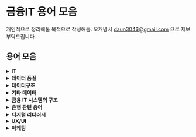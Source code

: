 # 금융IT 용어 모음
개인적으로 정리해둘 목적으로 작성해둠. 오개념시 daun3046@gmail.com 으로 제보 부탁드립니다.

## 용어 모음
<details>
<summary><b>IT</b></summary>
<ul>
  <li><b>ITSM(IT Service Management)</b> : IT 서비스 관리. 원활한 고객 지향 IT 서비스를 제공하고 지원하는 정책, 프로세스 및 절차</li>
  <li><b>EoS(End of Service)</b> : 더 이상 제품을 팔지 않거나 서비스 지원이 종료되는 것</li>
  <li><b>OSMU(One Source Multi Use)</b> : 하나의 단일 소스로 여러 디바이스에서 호환되는 것</li>
  <li><b>FEP(Front End Processor)</b> : 원래는 메인프레임에서 통신 과부하를 경감시키기 위해 전처리 작업을 하는 과정을 말하나, 금융권에선 내부 시스템과 외부 대외기관의 시스템을 연계해주는 대외계 솔루션을 의미</li>
  <li><b>EJB(Enterprise Java Beans)</b> : 기업환경의 시스템을 구현하기 위한 서버측 컴포넌트 모델</li>
  <li><b>Java Bean</b> : Java 객체를 재사용 가능하도록 컴포넌트화하여 정의한 것</li>
</ul>
</details>
<details>
<summary><b>데이터 품질</b></summary>
<ul>
  <li><b>BIS비율</b> : 은행의 건전성 비율</li>
  <li><b>CTQ</b> : 핵심품질항목</li>
  <li><b>DA</b> : 데이터 분석 설계자</li>
  <li><b>DBA</b> : 데이터베이스 관리자</li>
  <li><b>ERD</b> : 개체-관계 모델</li>
  <li><b>ITO</b> : IT Outsourcing</li>
  <li><b>OLAP</b> : 요약 데이터를 쿼리, 추출 및 연구하는 데이터베이스 분석 기술</li>
  <li><b>OLTP</b> : 온라인 트랜잭션 처리</li>
  <li><b>SLA</b> : 서비스 수준 협약</li>
</ul>
</details>

<details>
<summary><b>데이터구조</b></summary>
<ul>
  <li><b>데이터 모델링</b> : 다양한 이해 관계자가 조직 데이터에 대한 통합된 뷰를 생성하는 데 도움이 되는 시각적 표현 또는 청사진을 만드는 프로세스</li>
  <li><b>개념모델</b> : 데이터 모델의 첫 단계. 고객의 요구사항을 수집, 분석해 전체적인 모양을 결정지음</li>
  <li><b>논리모델</b> : 개념모델보다 보다 정교함. 더</li>
  <li><b>물리모델</b> : 논리적 모델을 특정 DB로 설계함으로써 데이터를 저장할 수 있는 물리적인 스키마. 설계된 논리 데이터 모델의 개체명, 속성명, 데이터 형태, 길이, 영역값, 실제 저장 공간, 분산, 저장 방법 등 고려</li>
  <li><b>데이터마트</b> : 하나의 데이터 팀, 커뮤니티 또는 사업부(예: 마케팅 또는 엔지니어링 부서)에 따른 특정 요구 사항을 충족하도록 설계된 테이블 세트가 포함된 큐레이션 데이터베이스 
  </li>
</ul>
</details>

<details>
<summary><b>기타 데이터</b></summary>
<ul>
  <li><b>KYC 데이터</b> : Know Your Customer(고객 알기 제도)의 일환으로 수집되는 데이터. </li>
  
  |항목명|데이터 예시|
  |:---:|-----|
  |개인 식별 정보| - 이름, 생년월일, 성별, 주소, 연락처 등 </br> - 신분증 사본(주민등록증, 여권, 운전면허증 등) 및 인증 정보|
  |금융 정보| - 계좌번호, 카드 정보, 거래 내역 </br> - 자산 상태 및 소득 증빙 자료|
  |행동 데이터 및 활동 정보| - 거래 패턴 및 빈도 </br> - 고객의 직업, 거래 목적(투자, 송금 등)|
  |고객 평가 및 분류 정보| - 고객의 위험 등급(Risk Rating) </br> - PEP(정치적으로 노출된 인물, Politically Exposed Person) 여부 </br> - 제재 대상 여부(Sanction List 확인)|

</ul>
</details>

<details>
<summary><b>금융 IT 시스템의 구조</b></summary>
<ul>
  <li><b>계정계</b> : </li>
  <li><b>정보계</b> : </li>
  <li><b>대외계</b> : </li>
  <li><b>채널계</b> : </li>
  <li><b>운영계</b> : </li>
  <li><b>기간계</b> : </li>
</ul>
</details>

<details>
<summary><b>은행 관련 용어</b></summary>
<ul>
  <li><b>저축은행</b> : 상호저축은행을 일반적으로 일컫는 말. 허나 저축은행은 주식회사이므로 상호금융도 아니고 은행도 아니다! 농협의 경우 농협상호금융=지농 이며 저축은행은 포함하지 않는다.</li>
  <li><b>상호금융</b> : 협동조합의 구성원인 조합원 간에 상호간의 자금의 순환을 통해 자금의 부족과 잉여를 해당 지역 내에서 자체적으로 해결하려는 상호부조(다수의 개인 또는 집단이 공동의 목표를 달성하기 위해 함께 행동하면서 성립되는 사회적 관계)적인 금융</li>
  
|명칭|설명|
|:---:|-----|
|1금융권과 2금융권|각각 경제학에서의 통화기관(요구불예금 비중 高)과 비통화기관(요구불예금 비중 低)이라 칭함. 예외적으로 한국산업은행과 한국수출입은행은 은행이지만 정책금융기관으로 통화창출능력이 거의 없기 때문에 비통화금융기관으로 분류됨|
|비은행예금취급기관|은행이 아닌 금융기관|
|상호금융|비은행예금취급기관은행법의 적용을 받지 않으며 중앙은행의 규제를 받지 않음. 일반적인 2금융권으로 농축협, 신협, 수협, 산림조합, 새마을금고가 있음.|
|저축은행|상호저축은행을 일반적으로 일컫는 말. 허나 저축은행은 주식회사이므로 상호금융도 아니고 은행도 아니다! 농협의 경우 농협상호금융(=지농)이며 저축은행은 포함하지 않음.|
|NH저축은행|'11년 삼화저축은행을 우리금융지주가 인수하여 우리금융저축은행으로 출범 → '12년 솔로몬저축은행 영업정지로 P&A 방식으로 흡수합병 → '14년 우리투자증권, 우리아비바생명과 함께 농협금융지주에 매각되면서 NH저축은행으로 사명 변경|
|농협상호금융|지역농협. 농협금융지주 산하 X 중앙회 관할 X|
|농협중앙회|각 단위조합들을 대표하는 기관으로 단위조합의 경제사업과 신용사업, 운영 등을 지도감독하고 단위조합에 대한 자금지원이나 지급결제 지원 등 중앙은행의 역할을 함. 상호금융부서는 전국 농협의 금융업무 지도 및 지원, 지역농축협에서 가지고 있는 여유자금의 운용 등의 업무를 맡음. 협동조합 X|

  <li><b>CBDC(Central Bank Digital Currency)</b> : 중앙은행 디지털화폐</li>
  <li><b>ISA(개인종합자산관리계좌)</b> : 정부차원에서 시행하는 저금리, 고령화 시대에 노후대비 및 국민의 장기 재산형성을 지원하기 위한 세제혜택 상품으로 전 금융기관 1인 1계좌만 개설이 가능하며 원금손실이 가능하고 예금자보호법으로 보호받지 않는 금융상품/li>
  <li><b>RPA(Robotic Process Automation)</b> : 로봇 프로세스 자동화. 반복적인 작업을 소프트웨어 로봇이 수행하는 것</li>
  <li><b>대안신용평가 모형</b> : 비금융 정보를 활용하여 금융 소외계층도 금융 서비스 혜택을 받을 수 있도록 하는 것</li>
  <li><b>데이터바우처</b> : 수요기업에게 필요한 데이터 또는 가공서비스를 지정된 공급기업으로부터 제공 받을 수 있는 '바우처' 형식으로 데이터 활용을 지원하는 사업. (참고사이트: https://kdata.or.kr/datavoucher/index.do)</li>
  <li><b>상각</b> : 오랜 기간에 걸쳐 대출 상환금을 분산하는 것. 특정 기간에 걸쳐 대출 또는 무형자산의 가치를 점진적으로 감소시키는 데 사용되는 전략</li>
  <li><b>대손상각</b> : 貸損償却. 채권에 대한 회수불능. 외상매출금, 받을어음 등의 매출채권 및 기타의 대여금 등 채권의 일부 또는 전부가 회수 불능이 되었을 때와 기말에 대손을 예상하였을 때 이것을 영업비용으로 계상해 털어내는 것. 외상 거래로 운영되는 기업에서 흔히 발생함.</li>
  <li><b>대위변제</b> : 代位辨濟, subrogation. 채무자가 아닌 다른 사람(제3자 또는 공동채무자 등)이 채무자 대신 채무를 변제하고 구상권을 취득함으로써 채권자의 채권이 그 사람에게로 넘어가는 것</li>
  <li><b>자점감사</b> : 특정 조직이나 기업에 소속된 자가 법령 또는 내규 등에 의해 실시하는 감사</li>
  <li><b>SR</b> : Service Request. 서비스 요청. 기존 구축된 시스템에서 새로 서비스 요청(과제)하는 것.</li>
  <li><b>AML</b> : Anti-Money Laundering. 자금세탁행위를 차단하기 위한 관리 체계</li>
  <li><b>CPC</b> : Central Point of Contact. 은행 등 금융회사에 대한 금융당국의 자료 요청을 통합적으로 관리하는 시스템</li>
  <li><b> </b> : </li>
</ul>
</details>

<details>
<summary><b>디지털 리터러시</b></summary>
<ul>
  <li><b>디지털 리터러시</b> : 디지털 문해력. 디지털 플랫폼의 다양한 미디어를 접하면서 명확한 정보를 찾고, 평가하고, 조합하는 개인의 능력</li>
</ul>
</details>

<details>
<summary><b>UX/UI</b></summary>
<ul>
  <li><b>Seamless</b> : a. 매끈한</li>
  
|분야|설명|예시|
|:---:|-----|---|
|게임|맵이 이어져 있어 맵과 맵 사이 이동 시 로딩이 필요 없는 상태|오픈월드 게임|
|제조|① 일체형 디자인 ② 자동차의 기능과 탑승자 간의 연결이 매끄러운 것|커넥티드카 기능|
|IT|고객이 서비스를 이용하는 데에 seam(이음새, 끊김)이 없는 짧고 직관적인 접근 환경|app의 인터페이스 업그레이드|

</ul>
</details>


<details>
<summary><b>마케팅</b></summary>
<ul>
  <li><b>태그매니저</b> : 구글 태그 매니저</li>
  
  |명칭|의미|
  |:---:|-----|
  |태그(tag)|페이지에 추가 된 코드(일반적으로 자바 스크립트)의 '스니펫'|
  |트리거(triggers)|태그가 어떤 곳에서 언제 실행되어야 하는지 정의|
  |변수(variables)|태그 및 트리거에 의해 사용되어지는 정보를 받거나 저장하는 데 사용|
  
  <li><b>DM(Direct Mail Advertising)</b> : 고객에게 직접 홍보물을 발송하여 광고하는 마케팅</li>
</ul>
</details>
